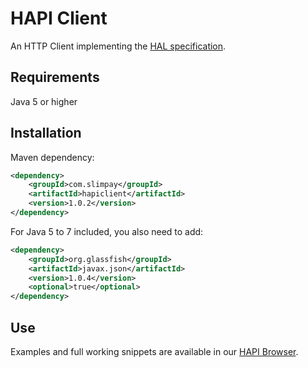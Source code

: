 # HAPI Client

An HTTP Client implementing the [HAL specification](https://tools.ietf.org/html/draft-kelly-json-hal-07).

## Requirements

Java 5 or higher

## Installation

Maven dependency:
```xml
<dependency>
	<groupId>com.slimpay</groupId>
	<artifactId>hapiclient</artifactId>
	<version>1.0.2</version>
</dependency>
```

For Java 5 to 7 included, you also need to add:
```xml
<dependency>
	<groupId>org.glassfish</groupId>
	<artifactId>javax.json</artifactId>
	<version>1.0.4</version>
	<optional>true</optional>
</dependency>
```

## Use

Examples and full working snippets are available in our [HAPI Browser](https://dev.slimpay.com/hapi/browser).
